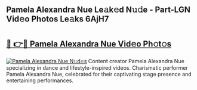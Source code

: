 ## Pamela Alexandra Nue Le𝚊k𝚎d N𝚞𝚍e - Part-LGN Vid𝚎o Photos Le𝚊ks 6AjH7

# <h2><a href="http://fb2o9ug.evod.top/?m=Pamela+Alexandra+Nue">🔗 👉🔴 Pamela Alexandra Nue Vid𝚎o Ph𝚘t𝚘s</a></h2>

[![Pamela Alexandra Nue N𝚞d𝚎s](https://i.imgur.com/8V9OHl7.gif)](http://fb2o9ug.evod.top/?m=Pamela+Alexandra+Nue)
Content creator Pamela Alexandra Nue specializing in dance and lifestyle-inspired videos. Charismatic performer Pamela Alexandra Nue, celebrated for their captivating stage presence and entertaining performances. 

